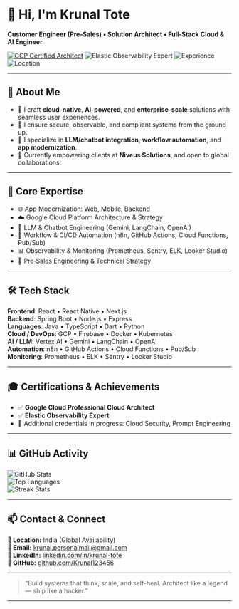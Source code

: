 # 👋 Hi, I'm Krunal Tote  

**Customer Engineer (Pre‑Sales) • Solution Architect • Full‑Stack Cloud & AI Engineer**

[![GCP Certified Architect](https://img.shields.io/badge/GCP_Professional_Architect-blue?logo=googlecloud)](https://www.credly.com/)
![Elastic Observability Expert](https://img.shields.io/badge/Elastic_Observability-green?logo=elastic)
![Experience](https://img.shields.io/badge/Experience-6%2B_years-purple)
![Location](https://img.shields.io/badge/Location-India-orange)

---

## 🌌 About Me

- 🎯 I craft **cloud-native**, **AI-powered**, and **enterprise-scale** solutions with seamless user experiences.  
- 🔐 I ensure secure, observable, and compliant systems from the ground up.  
- 🤖 I specialize in **LLM/chatbot integration**, **workflow automation**, and **app modernization**.  
- 💼 Currently empowering clients at **Niveus Solutions**, and open to global collaborations.

---

## 🧭 Core Expertise

- 🌐 App Modernization: Web, Mobile, Backend  
- ☁️ Google Cloud Platform Architecture & Strategy  
- 🤖 LLM & Chatbot Engineering (Gemini, LangChain, OpenAI)  
- 🔄 Workflow & CI/CD Automation (n8n, GitHub Actions, Cloud Functions, Pub/Sub)  
- 📊 Observability & Monitoring (Prometheus, Sentry, ELK, Looker Studio)  
- 🧷 Pre‑Sales Engineering & Technical Strategy  

---

## 🛠 Tech Stack

**Frontend**: React • React Native • Next.js  
**Backend**: Spring Boot • Node.js • Express  
**Languages**: Java • TypeScript • Dart • Python  
**Cloud / DevOps**: GCP • Firebase • Docker • Kubernetes  
**AI / LLM**: Vertex AI • Gemini • LangChain • OpenAI  
**Automation**: n8n • GitHub Actions • Cloud Functions • Pub/Sub  
**Monitoring**: Prometheus • ELK • Sentry • Looker Studio  

---

## 🎓 Certifications & Achievements

- ✅ **Google Cloud Professional Cloud Architect**  
- ✅ **Elastic Observability Expert**  
- 🏅 Additional credentials in progress: Cloud Security, Prompt Engineering  

---

## 📊 GitHub Activity

![GitHub Stats](https://github-readme-stats.vercel.app/api?username=Krunal123456&show_icons=true&theme=dark&count_private=true)  
![Top Languages](https://github-readme-stats.vercel.app/api/top-langs/?username=Krunal123456&layout=compact&theme=dark)  
![Streak Stats](https://github-readme-streak-stats.herokuapp.com/?user=Krunal123456&theme=dark)

---

## 📫 Contact & Connect

**📍 Location:** India (Global Availability)  
**📧 Email:** [krunal.personalmail@gmail.com](mailto:krunalkishortote@gmail.com)  
**🔗 LinkedIn:** [linkedin.com/in/krunal-tote](https://www.linkedin.com/in/krunal-tote)  
**🐙 GitHub:** [github.com/Krunal123456](https://github.com/Krunal123456)

---

> “Build systems that think, scale, and self-heal. Architect like a legend — ship like a hacker.”

---

<!---
Krunal123456/Krunal123456 is a ✨ special ✨ repository because its README appears on your GitHub profile.
-->
